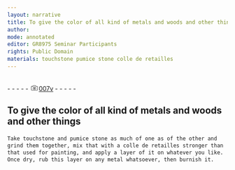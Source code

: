 ```yaml
---
layout: narrative
title: To give the color of all kind of metals and woods and other things
author:
mode: annotated
editor: GR8975 Seminar Participants
rights: Public Domain
materials: touchstone pumice stone colle de retailles
---
```


 <br/>- - - - - <a href="http://gallica.bnf.fr/ark:/12148/btv1b10500001g/f20.image"><img src="../assets/photo-icon.png" alt="folio image: " style="display:inline-block; margin-bottom:-3px;"/>007v</a> - - - - - <br/> 
## To give the color of all kind of metals and woods and other things

 
    Take touchstone and pumice stone as much of one as of the other and grind them together, mix that with a colle de retailles stronger than that used for painting, and apply a layer of it on whatever you like. Once dry, rub this layer on any metal whatsoever, then burnish it. 
 